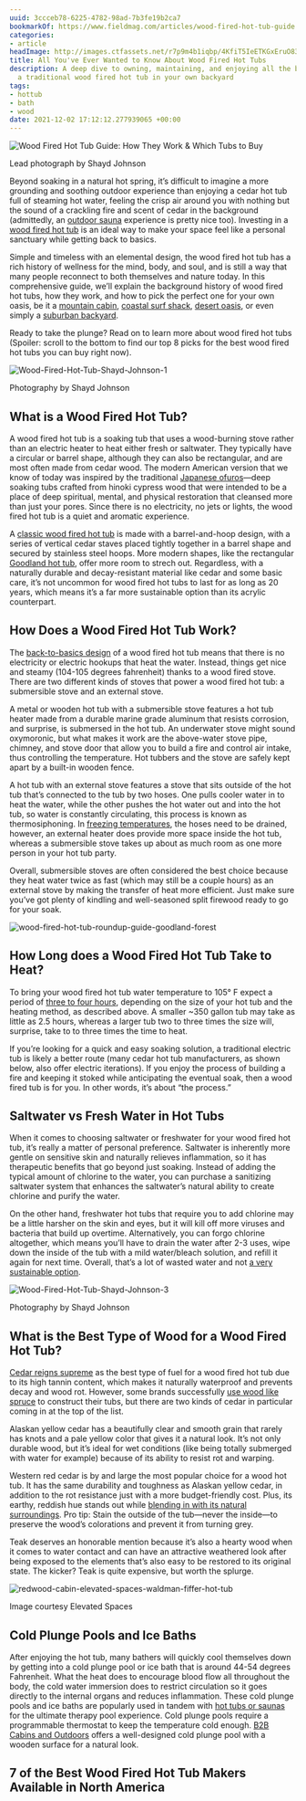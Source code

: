 ```yaml
---
uuid: 3ccceb78-6225-4782-98ad-7b3fe19b2ca7
bookmarkOf: https://www.fieldmag.com/articles/wood-fired-hot-tub-guide
categories:
- article
headImage: http://images.ctfassets.net/r7p9m4b1iqbp/4KfiT5IeETKGxEruO83h1n/ad9eba093559171938496b49c59823eb/Wood-Fired-Hot-Tub-Shayd-Johnson-thumb.jpg?w=1000
title: All You've Ever Wanted to Know About Wood Fired Hot Tubs
description: A deep dive to owning, maintaining, and enjoying all the benefits of
  a traditional wood fired hot tub in your own backyard
tags:
- hottub
- bath
- wood
date: 2021-12-02 17:12:12.277939065 +00:00
---
```


 ![Wood Fired Hot Tub Guide: How They Work & Which Tubs to Buy](//images.ctfassets.net/r7p9m4b1iqbp/4KfiT5IeETKGxEruO83h1n/ad9eba093559171938496b49c59823eb/Wood-Fired-Hot-Tub-Shayd-Johnson-thumb.jpg?w=10&q=1&fm=jpg&fl=progressive)

Lead photograph by Shayd Johnson

Beyond soaking in a natural hot spring, it’s difficult to imagine a more grounding and soothing outdoor experience than enjoying a cedar hot tub full of steaming hot water, feeling the crisp air around you with nothing but the sound of a crackling fire and scent of cedar in the background (admittedly, an [outdoor sauna](https://www.fieldmag.com/articles/outdoor-sauna-guide) experience is pretty nice too). Investing in a [wood fired hot tub](https://hellogoodland.com/?rfsn=6752751.5d679e9) is an ideal way to make your space feel like a personal sanctuary while getting back to basics.

Simple and timeless with an elemental design, the wood fired hot tub has a rich history of wellness for the mind, body, and soul, and is still a way that many people reconnect to both themselves and nature today. In this comprehensive guide, we’ll explain the background history of wood fired hot tubs, how they work, and how to pick the perfect one for your own oasis, be it a [mountain cabin](https://www.fieldmag.com/articles/best-cabin-rentals-idyllwild-pine-cove-california-airbnb), [coastal surf shack](https://www.fieldmag.com/articles/best-airbnb-oregon-north-coast-vaction-rentals), [desert oasis](https://www.fieldmag.com/articles/best-joshua-tree-airbnb-offgrid-cabin-rentals), or even simply a [suburban backyard](https://www.fieldmag.com/articles/inoki-ye-house-office-environment-architecture-urban-cabin).

Ready to take the plunge? Read on to learn more about wood fired hot tubs (Spoiler: scroll to the bottom to find our top 8 picks for the best wood fired hot tubs you can buy right now).

 ![Wood-Fired-Hot-Tub-Shayd-Johnson-1](//images.ctfassets.net/r7p9m4b1iqbp/7tCvt3gRYieJcuJouzoA8K/7d334baaac4d4de5b8106cd78c72be42/Wood-Fired-Hot-Tub-Shayd-Johnson-1.jpg?w=10&q=1&fm=jpg&fl=progressive)

Photography by Shayd Johnson

What is a Wood Fired Hot Tub?
-----------------------------

A wood fired hot tub is a soaking tub that uses a wood-burning stove rather than an electric heater to heat either fresh or saltwater. They typically have a circular or barrel shape, although they can also be rectangular, and are most often made from cedar wood. The modern American version that we know of today was inspired by the traditional [Japanese ofuros](https://www.fieldmag.com/articles/inoki-ye-house-office-environment-architecture-urban-cabin)—deep soaking tubs crafted from hinoki cypress wood that were intended to be a place of deep spiritual, mental, and physical restoration that cleansed more than just your pores. Since there is no electricity, no jets or lights, the wood fired hot tub is a quiet and aromatic experience.

A [classic wood fired hot tub](https://bzbcabinsandoutdoors.net/hot-tubs/i170/?ref=fieldmag) is made with a barrel-and-hoop design, with a series of vertical cedar staves placed tightly together in a barrel shape and secured by stainless steel hoops. More modern shapes, like the rectangular [Goodland hot tub](https://hellogoodland.com/?rfsn=6752751.5d679e9), offer more room to strech out. Regardless, with a naturally durable and decay-resistant material like cedar and some basic care, it’s not uncommon for wood fired hot tubs to last for as long as 20 years, which means it’s a far more sustainable option than its acrylic counterpart.

How Does a Wood Fired Hot Tub Work?
-----------------------------------

The [back-to-basics design](https://www.fieldmag.com/articles/majamaja-off-grid-retreat-helsinki-finland) of a wood fired hot tub means that there is no electricity or electric hookups that heat the water. Instead, things get nice and steamy (104-105 degrees fahrenheit) thanks to a wood fired stove. There are two different kinds of stoves that power a wood fired hot tub: a submersible stove and an external stove.

A metal or wooden hot tub with a submersible stove features a hot tub heater made from a durable marine grade aluminum that resists corrosion, and surprise, is submersed in the hot tub. An underwater stove might sound oxymoronic, but what makes it work are the above-water stove pipe, chimney, and stove door that allow you to build a fire and control air intake, thus controlling the temperature. Hot tubbers and the stove are safely kept apart by a built-in wooden fence.

A hot tub with an external stove features a stove that sits outside of the hot tub that’s connected to the tub by two hoses. One pulls cooler water in to heat the water, while the other pushes the hot water out and into the hot tub, so water is constantly circulating, this process is known as thermosiphoning. In [freezing temperatures](https://www.fieldmag.com/articles/climbing-mount-huntington-alaska-range), the hoses need to be drained, however, an external heater does provide more space inside the hot tub, whereas a submersible stove takes up about as much room as one more person in your hot tub party.

Overall, submersible stoves are often considered the best choice because they heat water twice as fast (which may still be a couple hours) as an external stove by making the transfer of heat more efficient. Just make sure you’ve got plenty of kindling and well-seasoned split firewood ready to go for your soak.

 ![wood-fired-hot-tub-roundup-guide-goodland-forest](//images.ctfassets.net/r7p9m4b1iqbp/7iwXaV2Oo0ZDaDOLX6Mu89/f3d64b95cb8a4c962dcc177996349dcb/wood-fired-hot-tub-roundup-guide-goodland-forest.jpg?w=10&q=1&fm=jpg&fl=progressive)

How Long does a Wood Fired Hot Tub Take to Heat?
------------------------------------------------

To bring your wood fired hot tub water temperature to 105° F expect a period of [three to four hours](https://www.redwoodoutdoors.com/hot-tub-faqs/), depending on the size of your hot tub and the heating method, as described above. A smaller ~350 gallon tub may take as little as 2.5 hours, whereas a larger tub two to three times the size will, surprise, take to to three times the time to heat.

If you’re looking for a quick and easy soaking solution, a traditional electric tub is likely a better route (many cedar hot tub manufacturers, as shown below, also offer electric iterations). If you enjoy the process of building a fire and keeping it stoked while anticipating the eventual soak, then a wood fired tub is for you. In other words, it’s about “the process.”

Saltwater vs Fresh Water in Hot Tubs
------------------------------------

When it comes to choosing saltwater or freshwater for your wood fired hot tub, it’s really a matter of personal preference. Saltwater is inherently more gentle on sensitive skin and naturally relieves inflammation, so it has therapeutic benefits that go beyond just soaking. Instead of adding the typical amount of chlorine to the water, you can purchase a sanitizing saltwater system that enhances the saltwater’s natural ability to create chlorine and purify the water.

On the other hand, freshwater hot tubs that require you to add chlorine may be a little harsher on the skin and eyes, but it will kill off more viruses and bacteria that build up overtime. Alternatively, you can forgo chlorine altogether, which means you’ll have to drain the water after 2-3 uses, wipe down the inside of the tub with a mild water/bleach solution, and refill it again for next time. Overall, that’s a lot of wasted water and not [a very sustainable option](https://www.fieldmag.com/articles/costa-rica-off-grid-eco-retreat-casa-salvaje).

 ![Wood-Fired-Hot-Tub-Shayd-Johnson-3](//images.ctfassets.net/r7p9m4b1iqbp/48xU0hKCKoMrTECGO6KffU/6c9c6131d7d24ff2690a2925aaa2eb36/Wood-Fired-Hot-Tub-Shayd-Johnson-3.jpg?w=10&q=1&fm=jpg&fl=progressive)

Photography by Shayd Johnson

What is the Best Type of Wood for a Wood Fired Hot Tub?
-------------------------------------------------------

[Cedar reigns supreme](https://www.fieldmag.com/articles/firvale-wilderness-camp-great-bear-rainforest-hotel-canada) as the best type of fuel for a wood fired hot tub due to its high tannin content, which makes it naturally waterproof and prevents decay and wood rot. However, some brands successfully [use wood like spruce](https://bzbcabinsandoutdoors.net/hot-tubs/i170/?ref=fieldmag) to construct their tubs, but there are two kinds of cedar in particular coming in at the top of the list.

Alaskan yellow cedar has a beautifully clear and smooth grain that rarely has knots and a pale yellow color that gives it a natural look. It’s not only durable wood, but it’s ideal for wet conditions (like being totally submerged with water for example) because of its ability to resist rot and warping.

Western red cedar is by and large the most popular choice for a wood hot tub. It has the same durability and toughness as Alaskan yellow cedar, in addition to the rot resistance just with a more budget-friendly cost. Plus, its earthy, reddish hue stands out while [blending in with its natural surroundings](https://www.fieldmag.com/articles/best-pre-fab-a-frame-cabin-kit-usa). Pro tip: Stain the outside of the tub—never the inside—to preserve the wood’s colorations and prevent it from turning grey.

Teak deserves an honorable mention because it’s also a hearty wood when it comes to water contact and can have an attractive weathered look after being exposed to the elements that’s also easy to be restored to its original state. The kicker? Teak is quite expensive, but worth the splurge.

 ![redwood-cabin-elevated-spaces-waldman-fiffer-hot-tub](//images.ctfassets.net/r7p9m4b1iqbp/5kbCmsoIZwXCLPi70U5IOv/5816762947f4410a0c35397ed34d7c47/redwood-cabin-elevated-spaces-waldman-fiffer-hot-tub.jpg?w=10&q=1&fm=jpg&fl=progressive)

Image courtesy Elevated Spaces

Cold Plunge Pools and Ice Baths
-------------------------------

After enjoying the hot tub, many bathers will quickly cool themselves down by getting into a cold plunge pool or ice bath that is around 44-54 degrees Fahrenheit. What the heat does to encourage blood flow all throughout the body, the cold water immersion does to restrict circulation so it goes directly to the internal organs and reduces inflammation. These cold plunge pools and ice baths are popularly used in tandem with [hot tubs or saunas](https://www.fieldmag.com/articles/gocstudio-seattle-floating-wa-sauna) for the ultimate therapy pool experience. Cold plunge pools require a programmable thermostat to keep the temperature cold enough. [B2B Cabins and Outdoors](https://bzbcabinsandoutdoors.net/sauna-accessories/cold-plunge-tub/?ref=fieldmag) offers a well-designed cold plunge pool with a wooden surface for a natural look.

7 of the Best Wood Fired Hot Tub Makers Available in North America
---
